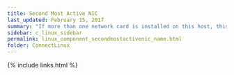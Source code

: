 ```yaml
---
title: Second Most Active NIC
last_updated: February 15, 2017
summary: "If more than one network card is installed on this host, this is the rate of network packets being received and sent for the network card that has the second-highest rate of packet transfers."
sidebar: c_linux_sidebar
permalink: linux_component_secondmostactivenic_name.html
folder: ConnectLinux
---
```




{% include links.html %}
